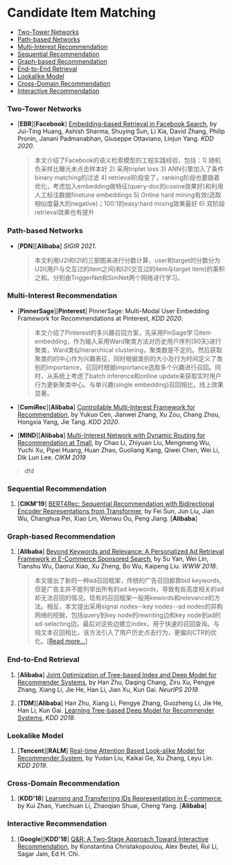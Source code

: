 # Candidate Item Matching

+ [Two-Tower Networks](#Two-Tower-Networks)
+ [Path-based Networks](#Path-based-Networks)
+ [Multi-Interest Recommendation](#Multi-Interest-Recommendation)
+ [Sequential Recommendation](#Sequential-Recommendation)
+ [Graph-based Recommendation](#Graph-based-Recommendation)
+ [End-to-End Retrieval](#End-to-End-Retrieval)
+ [Lookalike Model](#Lookalike-Model)
+ [Cross-Domain Recommendation](#Cross-Domain-Recommendation)
+ [Interactive Recommendation](#Interactive-Recommendation)

### Two-Tower Networks

+ [**EBR**][**Facebook**] [Embedding-based Retrieval in Facebook Search](https://arxiv.org/abs/2006.11632), by Jui-Ting Huang, Ashish Sharma, Shuying Sun, Li Xia, David Zhang, Philip Pronin, Janani Padmanabhan, Giuseppe Ottaviano, Linjun Yang. *KDD 2020*.
  > 本文介绍了Facebook的语义检索模型的工程实践经验，包括：1) 随机负采样比曝光未点击样本好 2) 采用triplet loss 3) ANN引擎加入了条件binary matching的过滤 4) retrieval阶段变了，ranking阶段也要跟着优化，考虑加入embedding做特征(query-doc的cosine效果好)和利用人工标注数据finetune embeddings 5) Online hard mining有效(选取相似度最大的negative)；100:1的easy:hard mixing效果最好 6) 双阶段retrieval效果也有提升

### Path-based Networks
+ [**PDN**][**Alibaba**] *SIGIR 2021*.
  > 本文利用U2I和I2I的三部图来进行分数计算，user和target的分数分为U2I(用户与交互过的item之间)和I2I(交互过的item与target item)的乘积之和。分别由TriggerNet和SimNet两个网络进行学习。

### Multi-Interest Recommendation
+ [**PinnerSage**][**Pinterest**] PinnerSage: Multi-Modal User Embedding Framework for Recommendations at Pinterest, *KDD 2020*.
  > 本文介绍了Pinterest的多兴趣召回方案，先采用PinSage学习item embedding，作为输入采用Ward聚类方法对历史用户序列(90天)进行聚类，Ward类似hierarchical clustering，聚类数是不定的。然后获取聚类的的中心作为兴趣表征，同时根据类别的大小及行为时间定义了类别的importance，召回时根据importance选取多个兴趣进行召回。同时，从系统上考虑了batch inference和online update来获取实时用户行为更新聚类中心。与单兴趣(single embedding)召回相比，线上效果显著。

+ [**ComiRec**][**Alibaba**] [Controllable Multi-Interest Framework for Recommendation](https://arxiv.org/abs/2005.09347), by Yukuo Cen, Jianwei Zhang, Xu Zou, Chang Zhou, Hongxia Yang, Jie Tang. *KDD 2020*.

+ [**MIND**][**Alibaba**] [Multi-Interest Network with Dynamic Routing for Recommendation at Tmall](), by Chao Li, Zhiyuan Liu, Mengmeng Wu, Yuchi Xu, Pipei Huang, Huan Zhao, Guoliang Kang, Qiwei Chen, Wei Li, Dik Lun Lee. *CIKM 2019*
> dfd


### Sequential Recommendation

1. [**CIKM'19**] [BERT4Rec: Sequential Recommendation with Bidirectional Encoder Representations from Transformer](https://arxiv.org/abs/1904.06690), by Fei Sun, Jun Liu, Jian Wu, Changhua Pei, Xiao Lin, Wenwu Ou, Peng Jiang. [**Alibaba**]


### Graph-based Recommendation
1. [**Alibaba**] [Beyond Keywords and Relevance: A Personalized Ad Retrieval Framework in E-Commerce Sponsored Search](https://arxiv.org/abs/1712.10110), by Su Yan, Wei Lin, Tianshu Wu, Daorui Xiao, Xu Zheng, Bo Wu, Kaipeng Liu. *WWW 2018*.
    > 本文提出了新的一种ad召回框架，传统的广告召回都靠bid keywords, 但是广告主并不能列举出所有的ad keywords，导致有些高度相关的ad却无法召回的情况。现有的召回框架一般用kewords和relevance的方法。相反，本文提出采用signal nodes--key nodes--ad nodes的异构网络的挖掘，包括query到key node的rewriting边和key node到ad的ad-selecting边。最后对这些边建立index，用于快速的召回查询。与纯文本召回相比，该方法引入了用户历史点击行为，更偏向CTR的优化。[[Read more...](https://kuaibao.qq.com/s/20180410A0QPVP00?refer=spider)]

### End-to-End Retrieval

1. [**Alibaba**] [Joint Optimization of Tree-based Index and Deep Model for Recommender Systems](https://arxiv.org/abs/1902.07565), by Han Zhu, Daqing Chang, Ziru Xu, Pengye Zhang, Xiang Li, Jie He, Han Li, Jian Xu, Kun Gai. *NeurIPS 2019*.

1. [**TDM**][**Alibaba**] Han Zhu, Xiang Li, Pengye Zhang, Guozheng Li, Jie He, Han Li, Kun Gai. [Learning Tree-based Deep Model for Recommender Systems](https://arxiv.org/abs/1801.02294), *KDD 2018*.



### Lookalike Model
1. [**Tencent**][**RALM**] [Real-time Attention Based Look-alike Model for Recommender System](https://arxiv.org/abs/1906.05022), by Yudan Liu, Kaikai Ge, Xu Zhang, Leyu Lin. *KDD 2019*.



### Cross-Domain Recommendation

1. [**KDD'18**] [Learning and Transferring IDs Representation in E-commerce](https://arxiv.org/abs/1712.08289), by Kui Zhao, Yuechuan Li, Zhaoqian Shuai, Cheng Yang. [**Alibaba**]


### Interactive Recommendation
1. [**Google**][**KDD'18**] [Q&R: A Two-Stage Approach Toward Interactive Recommendation](http://alexbeutel.com/papers/q-and-r-kdd2018.pdf), by Konstantina Christakopoulou, Alex Beutel, Rui Li, Sagar Jain, Ed H. Chi. 



